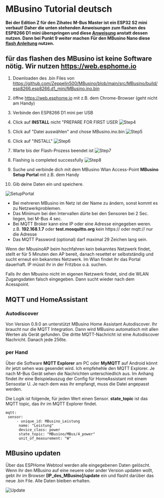 # MBusino Tutorial deutsch

**Bei der Edition Z für den Zihatec M-Bus Master ist ein ESP32 S2 mini verbaut! Daher die unten stehenden Anweisungen zum flashen des ESP8266 D1 mini überspringen und diese [Anweisung](https://github.com/Zeppelin500/MBusino/blob/main/tutorial/Flashing_ESP32S2_Mini/README.md) anstatt dessen nutzen. Dann bei Punkt 9 weiter machen**
**Für den MBusino Nano diese [flash Anleitung](https://github.com/Zeppelin500/MBusino/blob/main/tutorial/Flashing_ESP3_C3_Supermini/README.md) nutzen.**

## für das flashen des MBusino ist keine Software nötig. Wir nutzen https://web.esphome.io

1. Downloaden des .bin Files von https://github.com/Zeppelin500/MBusino/blob/main/src/MBusino/build/esp8266.esp8266.d1_mini/MBusino.ino.bin

2. öffne https://web.esphome.io mit z.B. dem Chrome-Browser (geht nicht am Handy)

3. Verbinde den ESP8266 D1 mini per USB

4. Click auf **INSTALL** nicht "PREPARE FOR FIRST USER
![Step4](https://github.com/Zeppelin500/MBusino/assets/32666091/7ff901e5-4994-49f9-a2c1-f914df4c7fb3)

5. Click auf "Datei auswählen" and chose MBusino.ino.bin
![Step5](https://github.com/Zeppelin500/MBusino/assets/32666091/221017c4-1a4b-4e81-8c4e-e0d9ce51a9d1)

6. Click auf "INSTALL"
![Step6](https://github.com/Zeppelin500/MBusino/assets/32666091/b70db0ed-884b-4ca2-9f67-002f8dbabd9b)

7. Warte bis der Flash-Prozess beendet ist
![Step7](https://github.com/Zeppelin500/MBusino/assets/32666091/5b327ce6-a832-4b6d-8381-7ecec4572459)

8. Flashing is completed successfully 
![Step8](https://github.com/Zeppelin500/MBusino/assets/32666091/782f9d0a-45da-4c94-b262-aa562115c390)

9. Suche und verbinde dich mit dem MBusino Wlan Access-Point **MBusino Setup Portal** mit z.B. dem Handy

10. Gib deine Daten ein und speichere.

![SetupPortal](https://github.com/Zeppelin500/MBusino/blob/main/pictures/MBusino_Setup_Portal.jpg)

* Bei mehreren MBusino im Netz ist der Name zu ändern, sonst kommt es zu Netzwerkproblemen.
* Das Minimum bei den Intervallen dürte bei den Sensoren bei 2 Sec. liegen, bei M-Bus 4 sec. 
* Bei MQTT Broker kann eine IP oder eine Adresse eingegeben weren. z.B. **192.168.1.7** oder **test.mosquitto.org** kein https:// oder mqtt:// nur die Adresse
* Das MQTT Password (optional) darf maximal 29 Zeichen lang sein.

Wenn der MbusinoAP beim hochfahren kein bekanntes Netzwerk findet, stellt er für 5 Minuten den AP bereit, danach resettet er selbstständig und sucht erneut ein bekanntes Netzwerk.
Im Wlan findet ihr das Portal dauerhaft. IP müsst ihr in der Fritzbox o.ä. suchen.

Falls ihr den Mbusino nicht im eigenen Netzwerk findet, sind die WLAN Zugangsdaten falsch eingegeben. Dann sucht wieder nach dem Acesspoint.

## MQTT und HomeAssistant

### Autodiscover

Von Version 0.9.0 an unterstützt MBusino Home Assistant Autodiscover. Ihr braucht nur die MQTT Integration. Dann wird MBusino automatisch mit allen Werten als Gerät gefunden.
Die dritte MQTT-Nachricht ist eine Autodiscover Nachricht. Danach jede 256te.

### per Hand

Über die Software **MQTT Explorer** am PC oder **MyMQTT** auf Android könnt ihr jetzt sehen was gesendet wird. Ich empfehehle den MQTT Explorer.
Je nach M-Bus Gerät sehen die Nachrichten unterschiedlich aus. Im Anhang findet ihr eine Beispielauszug der Config für HomeAssistant mit einem Sensostar U.
Je nach dem was ihr empfangt, muss die Datei angepasst werden.

Die Logik ist folgende, für jeden Wert einen Sensor. **state_topic** ist das MQTT topic, das ihr im MQTT Explorer findet.
```
mqtt:
 sensor:
     - unique_id: MBusino_Leistung
      name: "Leistung"
      device_class: power
      state_topic: "MBusino/MBus/4_power"     
      unit_of_measurement: "W"
```

## MBusino updaten

Über das ESPHome Webtool werden alle eingegebenen Daten gelöscht. Wenn ihr den MBusino auf eine neuere oder ander Version updaten wollt, gebt ihr im Browser **[IP_des_MBusino]/update** ein und flasht darüber das neue .bin File. Alle Daten bleiben erhalten.

![Update](https://github.com/Zeppelin500/MBusino/blob/main/pictures/update.png)





